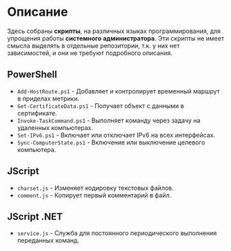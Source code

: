 # Описание
Здесь собраны **скрипты**, на различных языках программирования, для упрощения работы **системного администратора**. Эти скрипты не имеет смысла выделять в отдельные репозитории, т.к. у них нет зависимостей, и они не требуют подробного описания.

## PowerShell
- `Add-HostRoute.ps1` - Добавляет и контролирует временный маршрут в приделах метрики.
- `Get-CertificateData.ps1` - Получает объект с данными в сертификате.
- `Invoke-TaskCommand.ps1` - Выполняет команду через задачу на удаленных компьютерах.
- `Set-IPv6.ps1` - Включает или отключает IPv6 на всех интерфейсах.
- `Sync-ComputerState.ps1` - Включение или выключение целевого компьютера.

## JScript
- `charset.js` - Изменяет кодировку текстовых файлов.
- `comment.js` - Копирует первый комментарий в файл.

## JScript .NET
- `service.js` - Служба для постоянного периодического выполнения переданных команд.